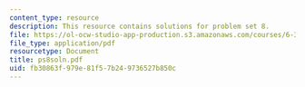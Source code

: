 ```yaml
---
content_type: resource
description: This resource contains solutions for problem set 8.
file: https://ol-ocw-studio-app-production.s3.amazonaws.com/courses/6-341-discrete-time-signal-processing-fall-2005/fb30863f979e81f57b249736527b850c_ps8soln.pdf
file_type: application/pdf
resourcetype: Document
title: ps8soln.pdf
uid: fb30863f-979e-81f5-7b24-9736527b850c
---
```


